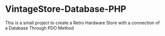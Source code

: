 # VintageStore-Database-PHP
This is a small project to create a Retro Hardware Store with a connection of a Database Through PDO Method
